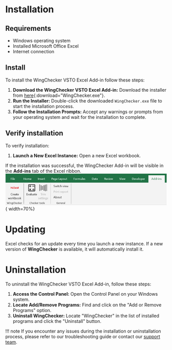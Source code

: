 # Installation

## Requirements

- Windows operating system
- Installed Microsoft Office Excel
- Internet connection

## Install

To install the WingChecker VSTO Excel Add-in follow these steps:

1. **Download the WingChecker VSTO Excel Add-in:** Download the installer from [here](../files/setup.exe){:download="WingChecker.exe"}.
3. **Run the Installer:** Double-click the downloaded `WingChecker.exe` file to start the installation process.
4. **Follow the Installation Prompts:** Accept any warnings or prompts from your operating system and wait for the installation to complete.
## Verify installation

To verify installation:

1. **Launch a New Excel Instance:** Open a new Excel workbook.

If the installation was successful, the WingChecker Add-in will be visible in the **Add-ins** tab of the Excel ribbon.
![Image title](../images/verify_installation.png){ width=70%}

# Updating

Excel checks for an update every time you launch a new instance. If a new version of **WingChecker** is available, it will automatically install it.

# Uninstallation

To uninstall the WingChecker VSTO Excel Add-in, follow these steps:

1. **Access the Control Panel:** Open the Control Panel on your Windows system.
2. **Locate Add/Remove Programs:** Find and click on the "Add or Remove Programs" option.
3. **Uninstall WingChecker:** Locate "WingChecker" in the list of installed programs and click the "Uninstall" button.

!!! note
    If you encounter any issues during the installation or uninstallation process, please refer to our troubleshooting guide or contact our [support team](../index.md#support).